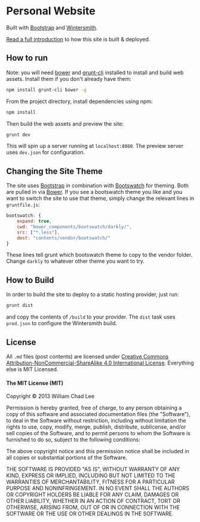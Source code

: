 # Personal Website

Built with [Bootstrap](http://getbootstrap.com/) and [Wintersmith](https://github.com/jnordberg/wintersmith).

[Read a full introduction](http://chadly.net/2013/12/automate-all-the-things-with-wercker/) to how this site is built & deployed.

## How to run

Note: you will need [bower](http://bower.io/) and [grunt-cli](http://gruntjs.com/getting-started) installed to install and build web assets. Install them if you don't already have them:

```bash
npm install grunt-cli bower -g
```

From the project directory, install dependencies using npm:

```bash
npm install
```

Then build the web assets and preview the site:

```bash
grunt dev
```

This will spin up a server running at `localhost:8080`. The preview server uses `dev.json` for configuration.

## Changing the Site Theme

The site uses [Bootstrap](http://getbootstrap.com/) in combination with [Bootswatch](http://bootswatch.com/) for theming. Both are pulled in via [Bower](http://bower.io/). If you see a bootswatch theme you like and you want to switch the site to use that theme, simply change the relevant lines in `gruntfile.js`:

```js
bootswatch: {
	expand: true,
	cwd: "bower_components/bootswatch/darkly/",
	src: ["*.less"],
	dest: "contents/vendor/bootswatch/"
}
```

These lines tell grunt which bootswatch theme to copy to the vendor folder. Change `darkly` to whatever other theme you want to try.

## How to Build

In order to build the site to deploy to a static hosting provider, just run:

```bash
grunt dist
```

and copy the contents of `/build` to your provider. The `dist` task uses `prod.json` to configure the Wintersmith build.

## License

All `.md` files (post contents) are licensed under [Creative Commons Attribution-NonCommercial-ShareAlike 4.0 International License](http://creativecommons.org/licenses/by-nc-sa/4.0/deed.en_US). Everything else is MIT Licensed.

#### The MIT License (MIT)

Copyright &copy; 2013 William Chad Lee

Permission is hereby granted, free of charge, to any person obtaining a copy
of this software and associated documentation files (the "Software"), to deal
in the Software without restriction, including without limitation the rights
to use, copy, modify, merge, publish, distribute, sublicense, and/or sell
copies of the Software, and to permit persons to whom the Software is
furnished to do so, subject to the following conditions:

The above copyright notice and this permission notice shall be included in
all copies or substantial portions of the Software.

THE SOFTWARE IS PROVIDED "AS IS", WITHOUT WARRANTY OF ANY KIND, EXPRESS OR
IMPLIED, INCLUDING BUT NOT LIMITED TO THE WARRANTIES OF MERCHANTABILITY,
FITNESS FOR A PARTICULAR PURPOSE AND NONINFRINGEMENT. IN NO EVENT SHALL THE
AUTHORS OR COPYRIGHT HOLDERS BE LIABLE FOR ANY CLAIM, DAMAGES OR OTHER
LIABILITY, WHETHER IN AN ACTION OF CONTRACT, TORT OR OTHERWISE, ARISING FROM,
OUT OF OR IN CONNECTION WITH THE SOFTWARE OR THE USE OR OTHER DEALINGS IN
THE SOFTWARE.
